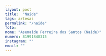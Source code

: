 ```yaml
---
layout: post
title:  "Naide"
tags: artesas
permalink: "/naide"
foto: 
nome: "Asenaide Ferreira dos Santos (Naide)"
numero: 81991848315
instagram: ""
email: ""
---
```



  
